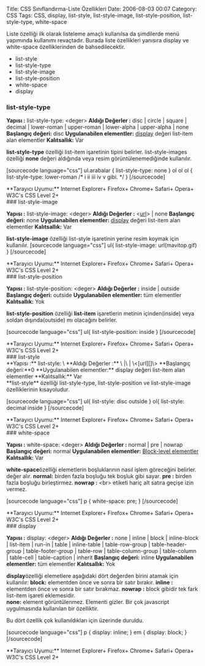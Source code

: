 Title: CSS Sınıflandırma-Liste Özellikleri
Date: 2006-08-03 00:07
Category: CSS
Tags: CSS, display, list-style, list-style-image, list-style-position, list-style-type, white-space

Liste özelliği ilk olarak listeleme amaçlı kullanılsa da şimdilerde menü
yapımında kullanımı revaçtadır. Burada liste özellikleri yanısıra
display ve white-space özelliklerinden de bahsedilecektir. <!--more-->

-   list-style
-   list-style-type
-   list-style-image
-   list-style-position
-   white-space
-   display

### list-style-type <a name="02"></a>

**Yapısı :** list-style-type: \<deger\> **Aldığı Değerler :** disc |
circle | square | decimal | lower-roman | upper-roman | lower-alpha |
upper-alpha | none **Başlangıç değeri:** disc **Uygulanabilen
elementler:** [display][] değeri list-item alan elementler
**Kalıtsallık:** Var

**list-style-type** özelliği list-item işaretinin tipini belirler.
list-style-images özelliği **none** değeri aldığında veya resim
görüntülenemediğinde kullanılır.

[sourcecode language="css"] ul.arabalar { list-style-type: none } ol ol
ol { list-style-type: lower-roman /\* i ii iii iv v gibi. \*/ }
[/sourcecode]

<div class="tarayiciuyum">
**Tarayıcı Uyumu:** Internet Explorer+ Firefox+ Chrome+ Safari+ Opera+
W3C's CSS Level 2+

</div>
### list-style-image<a name="03"></a>

**Yapısı :** list-style-image: \<deger\> **Aldığı Değerler :**
\<[url][]\> | none **Başlangıç değeri:** none **Uygulanabilen
elementler:** [display][] değeri list-item alan elementler
**Kalıtsallık:** Var

**list-style-image** özelliği list-style işaretinin yerine resim koymak
için kullanılır. [sourcecode language="css"] ul{ list-style-image:
url(mavitop.gif) } [/sourcecode]

<div class="tarayiciuyum">
**Tarayıcı Uyumu:** Internet Explorer+ Firefox+ Chrome+ Safari+ Opera+
W3C's CSS Level 2+

</div>
### list-style-position<a name="04"></a>

**Yapısı :** list-style-position: \<deger\> **Aldığı Değerler :** inside
| outside **Başlangıç değeri:** outside **Uygulanabilen elementler:**
tüm elementler **Kalıtsallık:** Yok

**list-style-position** özelliği **list-item** işaretlerin metinin
içinden(inside) veya soldan dışında(outside) mı olacağını belirler.

[sourcecode language="css"] ul{ list-style-position: inside }
[/sourcecode]

<div class="tarayiciuyum">
**Tarayıcı Uyumu:** Internet Explorer+ Firefox+ Chrome+ Safari+ Opera+
W3C's CSS Level 2+

</div>
### list-style<a name="01"></a>

<div class="cssozelliktanimi" id="ozelliktanim">
**Yapısı :** list-style: \<deger\> **Aldığı Değerler :**
\<list-style-type\> |\<list-style-position\> | \<[url][]\> **Başlangıç
değeri:**0 **Uygulanabilen elementler:** display değeri list-item alan
elementler **Kalıtsallık:** Var

</div>
**list-style** özelliği list-style-type, list-style-position ve
list-style-image özelliklerinin kısayoludur.

[sourcecode language="css"] ul{ list-style: disc outside } ol{
list-style: decimal inside } [/sourcecode]

<div class="tarayiciuyum">
**Tarayıcı Uyumu:** Internet Explorer+ Firefox+ Chrome+ Safari+ Opera+
W3C's CSS Level 2+

</div>
### white-space<a name="05"></a>

**Yapısı :** white-space: \<deger\> **Aldığı Değerler :** normal | pre |
nowrap **Başlangıç değeri:** normal **Uygulanabilen elementler:**
[Block-level elementler][] **Kalıtsallık:** Var

**white-space**özelliği elemetlerin boşluklarının nasıl işlem göreceğini
belirler. değer alır. **normal:** birden fazla boşluğu tek boşluk gibi
sayar. **pre :** birden fazla boşluğu birleştirmez. **nowrap :** \<br\>
etiketi hariç alt satıra geçişe izin vermez.

[sourcecode language="css"] p { white-space: pre; } [/sourcecode]

<div class="tarayiciuyum">
**Tarayıcı Uyumu:** Internet Explorer+ Firefox+ Chrome+ Safari+ Opera+
W3C's CSS Level 2+

</div>
### display<a name="06" id="06"></a>

**Yapısı :** display: \<deger\> **Aldığı Değerler :** none | inline |
block | inline-block | list-item | run-in | table | inline-table |
table-row-group | table-header-group | table-footer-group | table-row |
table-column-group | table-column | table-cell | table-caption | inherit
**Başlangıç değeri:** inline **Uygulanabilen elementler:** tüm
elementler **Kalıtsallık:** Yok

**display**özelliği elemetlere aşağıdaki dört değerden birini atamak
için kullanılır: **block:** elementden önce ve sonra bir satır bırakır.
**inline :** elementden önce ve sonra bir satır bırakmaz. **nowrap :**
block gibidir tek fark list-item işareti eklemesidir.  
**none:** element görüntülenmez. Elementi gizler. Bir çok javascript
uygulmasında kullanılan bir özelliktir.

Bu dört özellik çok kullanıldıkları için üzerinde duruldu.

[sourcecode language="css"] p { display: inline; } em { display: block;
} [/sourcecode]

<div class="tarayiciuyum">
**Tarayıcı Uyumu:** Internet Explorer+ Firefox+ Chrome+ Safari+ Opera+
W3C's CSS Level 2+

</div>
</p>

  [display]: #
  [url]: http://www.fatihhayrioglu.com/?p=95
  [Block-level elementler]: http://www.fatihhayrioglu.com/?p=13
